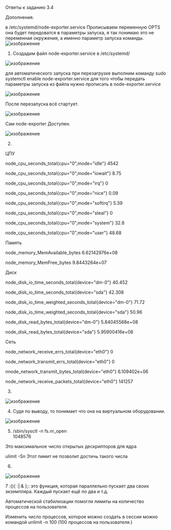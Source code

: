Ответы к заданию 3.4

Дополнения.

 в /etc/systemd/node-exporter.service Прописываем переменную OPTS она будет передоватся в параметры запуска, я так понимаю это не переменная окружения, а именно параметр запуска команды.   
![изображение](https://user-images.githubusercontent.com/16610642/152285826-f24774e6-2447-45d5-9674-c133867f72cc.png)


1.  Создадим файл node-exporter.service в /etc/systemd/

![изображение](https://user-images.githubusercontent.com/16610642/151691586-eb4844d4-c8e7-4a61-a8cf-76daab286864.png)

для автоматического запуска при перезагрузке выполним команду sudo systemctl enable node-exporter.service
для того чтобы передать параметры запуска из файла нужно прописать в node-exporter.service  

![изображение](https://user-images.githubusercontent.com/16610642/151692427-3ade9b21-9f36-4002-a4f0-1d38a55e76bb.png)

После перезапуска всё стартует.

![изображение](https://user-images.githubusercontent.com/16610642/151692872-483a2685-35a0-4041-9fe1-cdaf21c43171.png)

Сам node-exporter Доступен.

![изображение](https://user-images.githubusercontent.com/16610642/151692897-4bc69ef6-5089-4463-bacf-124df2700ac1.png)

2.

ЦПУ

node_cpu_seconds_total{cpu="0",mode="idle"} 4542

node_cpu_seconds_total{cpu="0",mode="iowait"} 8.75

node_cpu_seconds_total{cpu="0",mode="irq"} 0

node_cpu_seconds_total{cpu="0",mode="nice"} 0.09

node_cpu_seconds_total{cpu="0",mode="softirq"} 5.39

node_cpu_seconds_total{cpu="0",mode="steal"} 0

node_cpu_seconds_total{cpu="0",mode="system"} 32.8

node_cpu_seconds_total{cpu="0",mode="user"} 48.68


Память

node_memory_MemAvailable_bytes 6.62142976e+08

node_memory_MemFree_bytes 9.8443264e+07

Диск

node_disk_io_time_seconds_total{device="dm-0"} 40.452

node_disk_io_time_seconds_total{device="sda"} 42.308

node_disk_io_time_weighted_seconds_total{device="dm-0"} 71.72

node_disk_io_time_weighted_seconds_total{device="sda"} 50.96

node_disk_read_bytes_total{device="dm-0"} 5.84045568e+08

node_disk_read_bytes_total{device="sda"} 5.95900416e+08

Сеть

node_network_receive_errs_total{device="eth0"} 0

node_network_transmit_errs_total{device="eth0"} 0

nnode_network_transmit_bytes_total{device="eth0"} 6.109402e+06

node_network_receive_packets_total{device="eth0"} 141257

3.

![изображение](https://user-images.githubusercontent.com/16610642/151693592-386dfb8b-232c-4198-b17e-279d98d2918a.png)

4. Судя по выводу, то понимает что она на виртуальном оборудовании.

![изображение](https://user-images.githubusercontent.com/16610642/151693501-98c56216-fc02-442d-9b29-bd093654d176.png)

5. /sbin/sysctl -n fs.nr_open    
1048576

Это максимальное число открытых дескрипторов для ядра

ulimit -Sn Этот лимит не позволит достичь такого числа

6.

![изображение](https://user-images.githubusercontent.com/16610642/151694064-14819d5c-8b72-42c8-b7e3-40b987bdb423.png)

7 :(){ :|:& };: это функция, которая параллельно пускает два своих экземпляра. Каждый пускает ещё по два и т.д. 

Автоматической стабилизации помогли лимиты на количество процессов на пользователя. 

Изменить число процессов, которое можно создать в сессии можно командой unlimit -n 100 (100 процессов на пользователя.)



